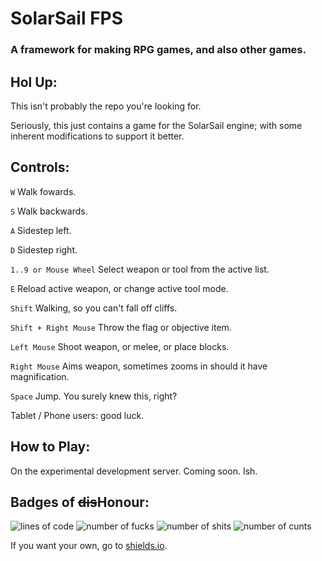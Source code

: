 # SolarSail FPS
### A framework for making RPG games, and also other games.

## Hol Up:
This isn't probably the repo you're looking for.

Seriously, this just contains a game for the SolarSail engine; with some inherent modifications to support it better.

## Controls:

`W` Walk fowards.

`S` Walk backwards.

`A` Sidestep left.

`D` Sidestep right.

`1..9 or Mouse Wheel` Select weapon or tool from the active list.

`E` Reload active weapon, or change active tool mode.

`Shift` Walking, so you can't fall off cliffs.

`Shift + Right Mouse` Throw the flag or objective item.

`Left Mouse` Shoot weapon, or melee, or place blocks.

`Right Mouse` Aims weapon, sometimes zooms in should it have magnification.

`Space` Jump. You surely knew this, right?

Tablet / Phone users: good luck.

## How to Play:
On the experimental development server. Coming soon. Ish.

## Badges of ~~dis~~Honour:
![lines of code](https://img.shields.io/tokei/lines/github/dumpster-studios/BattleForArkhos?label=lines%20of%20code%20%28including%203d%20models%29)
![number of fucks](https://img.shields.io/github/search/dumpster-studios/BattleForArkhos/fuck?label=number%20of%20fucks%20used%20%28including%20this%20one%29)
![number of shits](https://img.shields.io/github/search/dumpster-studios/BattleForArkhos/shit?label=number%20of%20shits%20used%20%28including%20this%20one%29)
![number of cunts](https://img.shields.io/github/search/dumpster-studios/BattleForArkhos/cunt?label=number%20of%20cunts%20used%20%28including%20this%20one%29)

If you want your own, go to [shields.io](http://shields.io).